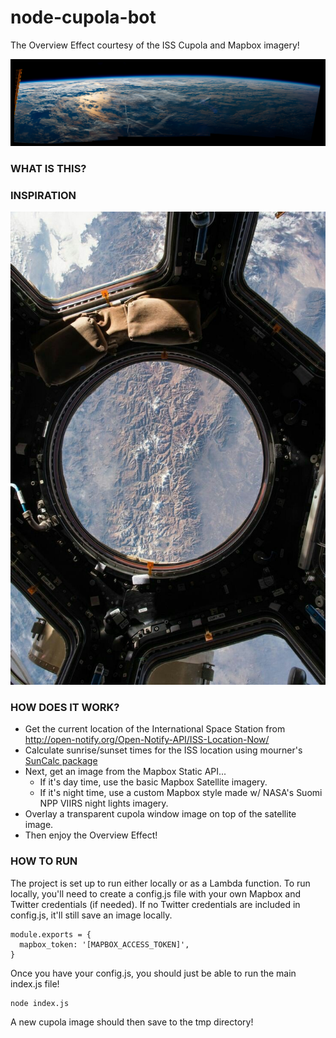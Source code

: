 # node-cupola-bot
The Overview Effect courtesy of the ISS Cupola and Mapbox imagery!

![](images/cupola-header.png)

### WHAT IS THIS?

### INSPIRATION

[![](images/inspiration.jpg)](https://twitter.com/archillect/status/975441719520120837)

### HOW DOES IT WORK?

* Get the current location of the International Space Station from http://open-notify.org/Open-Notify-API/ISS-Location-Now/
* Calculate sunrise/sunset times for the ISS location using mourner's [SunCalc package](https://github.com/mourner/suncalc)
* Next, get an image from the Mapbox Static API...
  * If it's day time, use the basic Mapbox Satellite imagery.
  * If it's night time, use a custom Mapbox style made w/ NASA's Suomi NPP VIIRS night lights imagery.
* Overlay a transparent cupola window image on top of the satellite image.
* Then enjoy the Overview Effect!



### HOW TO RUN

The project is set up to run either locally or as a Lambda function. To run locally, you'll need to create a config.js file with your own Mapbox and Twitter credentials (if needed). If no Twitter credentials are included in config.js, it'll still save an image locally.

~~~~
module.exports = {
  mapbox_token: '[MAPBOX_ACCESS_TOKEN]',
}
~~~~

Once you have your config.js, you should just be able to run the main index.js file!

~~~~
node index.js
~~~~

A new cupola image should then save to the tmp directory!
